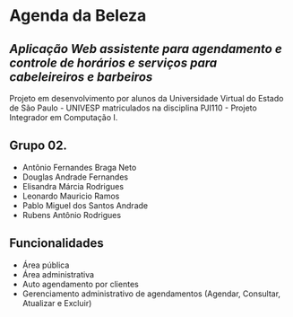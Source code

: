 # Agenda da Beleza
## _Aplicação Web assistente para agendamento e controle de horários e serviços para cabeleireiros e barbeiros_

Projeto em desenvolvimento por alunos da Universidade Virtual do Estado de São Paulo - UNIVESP matriculados na disciplina PJI110 - Projeto Integrador em Computação I.

## Grupo 02.

- Antônio Fernandes Braga Neto
- Douglas Andrade Fernandes
- Elisandra Márcia Rodrigues
- Leonardo Mauricio Ramos
- Pablo Miguel dos Santos Andrade
- Rubens Antônio Rodrigues

## Funcionalidades

- Área pública
- Área administrativa
- Auto agendamento por clientes
- Gerenciamento administrativo de agendamentos (Agendar, Consultar, Atualizar e Excluir)
